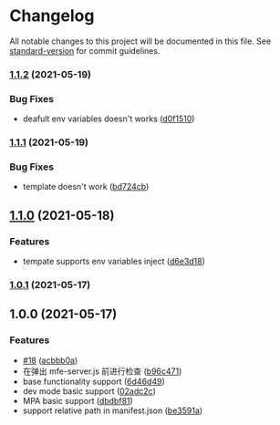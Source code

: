 # Changelog

All notable changes to this project will be documented in this file. See [standard-version](https://github.com/conventional-changelog/standard-version) for commit guidelines.

### [1.1.2](https://github.com/uioz/mfe-proxy-server/compare/v1.1.1...v1.1.2) (2021-05-19)


### Bug Fixes

* deafult env variables doesn't works ([d0f1510](https://github.com/uioz/mfe-proxy-server/commit/d0f15107ac418bd9dde6b456cc72aa3b0c0ed897))

### [1.1.1](https://github.com/uioz/mfe-proxy-server/compare/v1.1.0...v1.1.1) (2021-05-19)


### Bug Fixes

* template doesn't work ([bd724cb](https://github.com/uioz/mfe-proxy-server/commit/bd724cbe8a2cda5a991741e05b2cc5f32e421019))

## [1.1.0](https://github.com/uioz/mfe-proxy-server/compare/v1.0.1...v1.1.0) (2021-05-18)


### Features

* tempate supports env variables inject  ([d6e3d18](https://github.com/uioz/mfe-proxy-server/commit/d6e3d186c81658c630f63667b11ffe47cc9d9cc3))

### [1.0.1](https://github.com/uioz/mfe-proxy-server/compare/v1.0.0...v1.0.1) (2021-05-17)

## 1.0.0 (2021-05-17)


### Features

* [#18](https://github.com/uioz/mfe-proxy-server/issues/18) ([acbbb0a](https://github.com/uioz/mfe-proxy-server/commit/acbbb0ab64bf795979f903e17cf13d22b66d6a5a))
* 在弹出 mfe-server.js 前进行检查 ([b96c471](https://github.com/uioz/mfe-proxy-server/commit/b96c471f2c372d745a69201487e0870efe84f156))
* base functionality support ([6d46d49](https://github.com/uioz/mfe-proxy-server/commit/6d46d49edd33a803cba2dcb967156b63a027d52d))
* dev mode basic support ([02adc2c](https://github.com/uioz/mfe-proxy-server/commit/02adc2c8a7a9a04bd50f5ccdeabc5310ef0948e2))
* MPA basic support ([dbdbf81](https://github.com/uioz/mfe-proxy-server/commit/dbdbf81f6b0915d3907a22bac7762ea0c5579087))
* support relative path in manifest.json ([be3591a](https://github.com/uioz/mfe-proxy-server/commit/be3591adc0f46fe8d83fad6c06ff0b2137b3a716))
